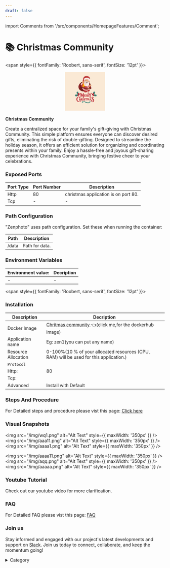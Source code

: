 ```yaml
---
draft: false
---
```

import Comments from '/src/components/HomepageFeatures/Comment';




# 📚 Christmas Community
<span style={{ fontFamily: 'Roobert, sans-serif', fontSize: '12pt' }}>

<p align="center">
  <img src="/img/erwdf.jpg" alt="Alt Text" width="25%"/>
</p> 

**Christmas Community**

Create a centralized space for your family's gift-giving with Christmas Community. This simple platform ensures everyone can discover desired gifts, eliminating the risk of double-gifting. Designed to streamline the holiday season, it offers an efficient solution for organizing and coordinating presents within your family. Enjoy a hassle-free and joyous gift-sharing experience with Christmas Community, bringing festive cheer to your celebrations.


### Exposed Ports

| Port Type | Port Number | Description                              |
| --------- | ----------- | ---------------------------------------- |
| Http      | 80          | christmas application is on port 80.      |
| Tcp       | -           | -             |

### Path Configuration

"Zenphoto" uses path configuration. Set these when running the container:

| Path                          | Description                              |
| ----------------------------- | ---------------------------------------- |
| /data     |   Path for  data.   |



### Environment Variables


|   **Environment value:**          | Decription                                                                                                               | 
| --------------------- | ------                                                                                                                   | 
|-       |  -                              |
</span>


<span style={{ fontFamily: 'Roobert, sans-serif', fontSize: '12pt' }}>

### Installation

|  Description          | Decription                                                                                                               | 
| --------------------- | ------                                                                                                                   | 
| Docker Image          | [Chritmas community ](https://hub.docker.com/r/wingysam/christmas-community)  👈(click me,for the dockerhub image)                              |
| Application name      |  Eg: zen1(you can put any name)                                                                                        | 
| Resource Allocation   |  0-100%(10 % of your allocated resources (CPU, RAM) will be used for this application.)                                  | 
| `Protocol`            |                                                                                                                          | 
|  Http:                | 80                                                                                                                      |
|  Tcp:                 |                                                                                                                          | 
|    Advanced           |    Install with Default                                                                                                  |




### Steps And Procedure

For Detailed steps and procedure please vist this page: [Click here](https://techscaleinfinite.github.io/introduction/cloud-float/Steps%20and%20procedure)




### Visual Snapshots

<img src="/img/wq1.png" alt="Alt Text" style={{ maxWidth: '350px' }} /> <img src="/img/aaa11.png" alt="Alt Text" style={{ maxWidth: '350px' }} /> <img src="/img/aaaa1.png" alt="Alt Text" style={{ maxWidth: '350px' }} />

<img src="/img/aaaa11.png" alt="Alt Text" style={{ maxWidth: '350px' }} /> <img src="/img/aqq.png" alt="Alt Text" style={{ maxWidth: '350px' }} /> <img src="/img/aaaaa.png" alt="Alt Text" style={{ maxWidth: '350px' }} />




### Youtube Tutorial&#x20;

Check out our youtube video for more clarification.



### FAQ

For Detailed FAQ please vist this page: [FAQ](https://techscaleinfinite.github.io/FAQ)

### Join us

Stay informed and engaged with our project's latest developments and support on [Slack](https://app.slack.com/client/T04QS32JX6E/C04QKEWE146). Join us today to connect, collaborate, and keep the momentum going!&#x20;

<details>

<summary>Category</summary>

Kubernetes, cloud computing, DevOps, cloud services, hosting platform, container orchestration, cloud infrastructure, cloud deployment, cloud management, cloud technology, cloud solutions, zen photo

</details>

</span>

<Comments />